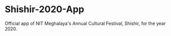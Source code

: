 # Shishir-2020-App

Official app of NIT Meghalaya's Annual Cultural Festival, Shishir, for the year 2020.